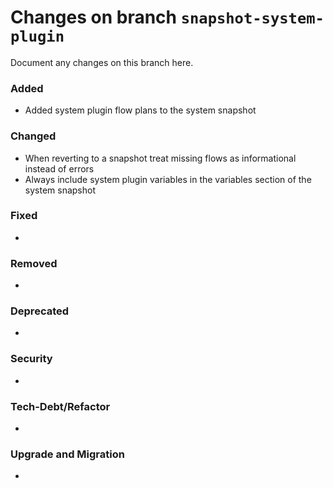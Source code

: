 # Changes on branch `snapshot-system-plugin`
Document any changes on this branch here.
### Added
- Added system plugin flow plans to the system snapshot

### Changed
- When reverting to a snapshot treat missing flows as informational instead of errors
- Always include system plugin variables in the variables section of the system snapshot

### Fixed
- 

### Removed
- 

### Deprecated
- 

### Security
- 

### Tech-Debt/Refactor
- 

### Upgrade and Migration
- 
